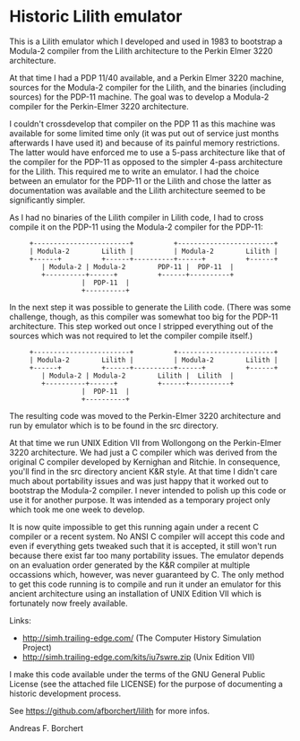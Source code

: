 # Historic Lilith emulator

This is a Lilith emulator which I developed and used in 1983 to
bootstrap a Modula-2 compiler from the Lilith architecture to the Perkin
Elmer 3220 architecture.

At that time I had a PDP 11/40 available, and a Perkin Elmer 3220
machine, sources for the Modula-2 compiler for the Lilith, and the
binaries (including sources) for the PDP-11 machine. The goal was to
develop a Modula-2 compiler for the Perkin-Elmer 3220 architecture.

I couldn't crossdevelop that compiler on the PDP 11 as this machine
was available for some limited time only (it was put out of service just
months afterwards I have used it) and because of its painful memory
restrictions. The latter would have enforced me to use a 5-pass
architecture like that of the compiler for the PDP-11 as opposed to the
simpler 4-pass architecture for the Lilith. This required me to
write an emulator. I had the choice between an emulator for the PDP-11
or the Lilith and chose the latter as documentation was available and
the Lilith architecture seemed to be significantly simpler.

As I had no binaries of the Lilith compiler in Lilith code, I
had to cross compile it on the PDP-11 using the Modula-2 compiler
for the PDP-11:

```
     +------------------------+          +------------------------+
     | Modula-2        Lilith |          | Modula-2        Lilith |
     +------+          +------+----------+------+          +------+
	    | Modula-2 | Modula-2        PDP-11 |  PDP-11  |
	    +----------+------+          +------+----------+
			      |  PDP-11  |
			      +----------+
```

In the next step it was possible to generate the Lilith code.
(There was some challenge, though, as this compiler was somewhat
too big for the PDP-11 architecture. This step worked out once
I stripped everything out of the sources which was not required
to let the compiler compile itself.)

```
     +------------------------+          +------------------------+
     | Modula-2        Lilith |          | Modula-2        Lilith |
     +------+          +------+----------+------+          +------+
	    | Modula-2 | Modula-2        Lilith |  Lilith  |
	    +----------+------+          +------+----------+
			      |  PDP-11  |
			      +----------+
```

The resulting code was moved to the Perkin-Elmer 3220 architecture
and run by emulator which is to be found in the src directory.

At that time we run UNIX Edition VII from Wollongong on the
Perkin-Elmer 3220 architecture. We had just a C compiler which was
derived from the original C compiler developed by Kernighan and
Ritchie. In consequence, you'll find in the src directory ancient
K&R style. At that time I didn't care much about portability issues
and was just happy that it worked out to bootstrap the Modula-2
compiler. I never intended to polish up this code or use it for
another purpose. It was intended as a temporary project only which
took me one week to develop.

It is now quite impossible to get this running again under a recent C
compiler or a recent system. No ANSI C compiler will accept this code and
even if everything gets tweaked such that it is accepted, it still won't
run because there exist far too many portability issues.  The emulator
depends on an evaluation order generated by the K&R compiler at multiple
occassions which, however, was never guaranteed by C. The only method to
get this code running is to compile and run it under an emulator for this
ancient architecture using an installation of UNIX Edition VII which is
fortunately now freely available.

Links:
 * http://simh.trailing-edge.com/ (The Computer History Simulation Project)
 * http://simh.trailing-edge.com/kits/iu7swre.zip (Unix Edition VII)

I make this code available under the terms of the GNU General Public
License (see the attached file LICENSE) for the purpose of documenting
a historic development process.

See https://github.com/afborchert/lilith for more infos.

Andreas F. Borchert
